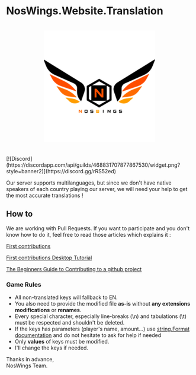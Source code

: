 
# NosWings.Website.Translation

<!-- NosWings Header ><-->
<div align="center">
  <br/>
  <a href="https://noswings.com">
    <img height="300px" src="docs/_media/logo.png">
  </a>
</div>
<br/><br/>
[![Discord](https://discordapp.com/api/guilds/468831707877867530/widget.png?style=banner2)](https://discord.gg/rRS52ed)
<!-- NosWings Header ><-->

Our server supports multilanguages, but since we don't have native speakers of each country playing our server, we will need your help to get the most accurate translations !

## How to

We are working with Pull Requests. If you want to participate and you don't know how to do it, feel free to read those articles which explains it :

[First contributions](https://github.com/firstcontributions/first-contributions)

[First contributions Desktop Tutorial](https://github.com/firstcontributions/first-contributions/blob/master/github-desktop-tutorial.md)

[The Beginners Guide to Contributing to a github project](https://akrabat.com/the-beginners-guide-to-contributing-to-a-github-project)

### Game Rules

+ All non-translated keys will fallback to EN.
+ You also need to provide the modified file **as-is** without **any extensions modifications** or **renames**.
+ Every special character, especially line-breaks (\n) and tabulations (\t) must be respected and shouldn't be deleted.
+ If the keys has parameters (player's name, amount...) use [string.Format documentation](https://docs.microsoft.com/en-us/dotnet/api/system.string.format?view=netframework-4.8#inserting-a-string) and do not hesitate to ask for help if needed
+ Only **values** of keys must be modified.
+ I'll change the keys if needed.

Thanks in advance, \
NosWings Team.
